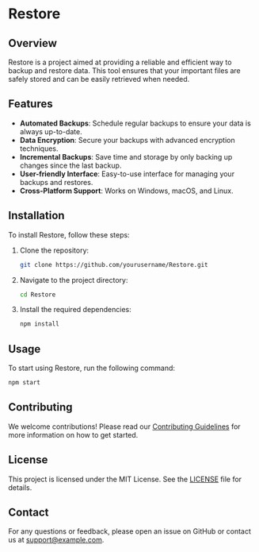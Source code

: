 # Restore

## Overview
Restore is a project aimed at providing a reliable and efficient way to backup and restore data. This tool ensures that your important files are safely stored and can be easily retrieved when needed.

## Features
- **Automated Backups**: Schedule regular backups to ensure your data is always up-to-date.
- **Data Encryption**: Secure your backups with advanced encryption techniques.
- **Incremental Backups**: Save time and storage by only backing up changes since the last backup.
- **User-friendly Interface**: Easy-to-use interface for managing your backups and restores.
- **Cross-Platform Support**: Works on Windows, macOS, and Linux.

## Installation
To install Restore, follow these steps:

1. Clone the repository:
    ```sh
    git clone https://github.com/yourusername/Restore.git
    ```
2. Navigate to the project directory:
    ```sh
    cd Restore
    ```
3. Install the required dependencies:
    ```sh
    npm install
    ```

## Usage
To start using Restore, run the following command:
```sh
npm start
```

## Contributing
We welcome contributions! Please read our [Contributing Guidelines](CONTRIBUTING.md) for more information on how to get started.

## License
This project is licensed under the MIT License. See the [LICENSE](LICENSE) file for details.

## Contact
For any questions or feedback, please open an issue on GitHub or contact us at support@example.com.
